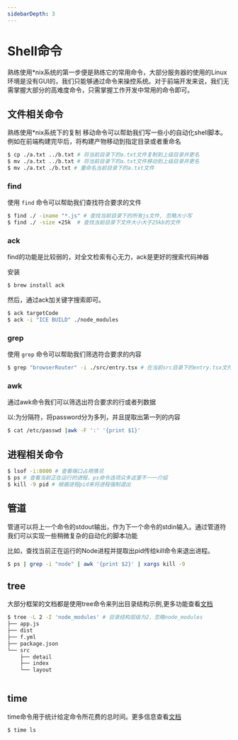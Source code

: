 ```yaml
---
sidebarDepth: 3
---
```


# Shell命令

熟练使用*nix系统的第一步便是熟练它的常用命令，大部分服务器的使用的Linux环境是没有GUI的，我们只能够通过命令来操控系统。对于前端开发来说，我们无需掌握大部分的高难度命令，只需掌握工作开发中常用的命令即可。

## 文件相关命令

熟练使用*nix系统下的复制 移动命令可以帮助我们写一些小的自动化shell脚本。例如在前端构建完毕后，将构建产物移动到指定目录或者重命名

```bash
$ cp ./a.txt ../b.txt # 将当前目录下的a.txt文件复制到上级目录并更名
$ mv ./a.txt ../b.txt # 将当前目录下的a.txt文件移动到上级目录并更名
$ mv ./a.txt ./b.txt # 重命名当前目录下的a.txt文件
```

### find

使用 `find` 命令可以帮助我们查找符合要求的文件

```bash
$ find ./ -iname "*.js" # 查找当前目录下的所有js文件, 忽略大小写
$ find ./ -size +25k  # 查找当前目录下文件大小大于25kb的文件
```

### ack

find的功能是比较弱的，对全文检索有心无力，ack是更好的搜索代码神器

安装

```bash
$ brew install ack 
```

然后，通过ack加关键字搜索即可。

```bash
$ ack targetCode
$ ack -i "ICE BUILD" ./node_modules
```

### grep

使用 `grep` 命令可以帮助我们筛选符合要求的内容

```bash
$ grep "browserRouter" -i ./src/entry.tsx # 在当前src目录下的entry.tsx文件中查找browserRouter关键字忽略大小写
```

### awk 

通过awk命令我们可以筛选出符合要求的行或者列数据  

以:为分隔符，将password分为多列，并且提取出第一列的内容

```bash
$ cat /etc/passwd |awk -F ':' '{print $1}'
```

## 进程相关命令

```bash
$ lsof -i:8000 # 查看端口占用情况
$ ps # 查看当前正在运行的进程，ps命令选项众多这里不一一介绍
$ kill -9 pid # 根据进程pid来将进程强制退出
```

## 管道

管道可以将上一个命令的stdout输出，作为下一个命令的stdin输入。通过管道符我们可以实现一些稍微复杂的自动化的脚本功能

比如，查找当前正在运行的Node进程并提取出pid传给kill命令来退出进程。

```bash
$ ps | grep -i "node" | awk '{print $2}' | xargs kill -9 
```

## tree

大部分框架的文档都是使用tree命令来列出目录结构示例,更多功能查看[文档](https://wangchujiang.com/linux-command/c/tree.html)

```bash
$ tree -L 2 -I 'node_modules' # 目录结构层级为2，忽略node_modules
├── app.js
├── dist
├── f.yml
├── package.json
└── src
    ├── detail
    ├── index
    └── layout
    
```

## time

time命令用于统计给定命令所花费的总时间。更多信息查看[文档](https://man.linuxde.net/time)

```bash
$ time ls
```
